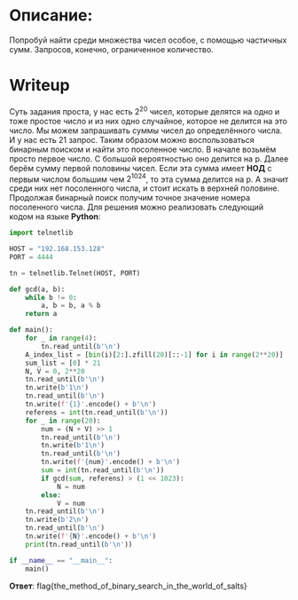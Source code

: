 # Описание:

Попробуй найти среди множества чисел особое, с помощью частичных сумм. Запросов, конечно, ограниченное количество.

# Writeup
Суть задания проста, у нас есть $2^{20}$ чисел, которые делятся на одно и тоже простое число и из них одно случайное, которое не делится на это число. Мы можем запрашивать суммы чисел до определённого числа. И у нас есть 21 запрос. Таким образом можно воспользоваться бинарным поиском и найти это посоленное число. 
В начале возьмём просто первое число. С большой вероятностью оно делится на p. Далее берём сумму первой половины чисел. Если эта сумма имеет **НОД** с первым числом большим чем $2^{1024}$, то эта сумма делится на p. А значит среди них нет посоленного числа, и стоит искать в верхней половине. Продолжая бинарный поиск получим точное значение номера посоленного числа.
Для решения можно реализовать следующий кодом на языке **Python**:

```python
import telnetlib

HOST = "192.168.153.128"
PORT = 4444

tn = telnetlib.Telnet(HOST, PORT)

def gcd(a, b):
    while b != 0:
        a, b = b, a % b
    return a

def main():
    for _ in range(4):
        tn.read_until(b'\n')
    A_index_list = [bin(i)[2:].zfill(20)[::-1] for i in range(2**20)]
    sum_list = [0] * 21
    N, V = 0, 2**20
    tn.read_until(b'\n')
    tn.write(b'1\n')
    tn.read_until(b'\n')
    tn.write(f'{1}'.encode() + b'\n')
    referens = int(tn.read_until(b'\n'))
    for _ in range(20):
        num = (N + V) >> 1
        tn.read_until(b'\n')
        tn.write(b'1\n')
        tn.read_until(b'\n')
        tn.write(f'{num}'.encode() + b'\n')
        sum = int(tn.read_until(b'\n'))
        if gcd(sum, referens) > (1 << 1023):
            N = num
        else:
            V = num
    tn.read_until(b'\n')
    tn.write(b'2\n')
    tn.read_until(b'\n')
    tn.write(f'{N}'.encode() + b'\n')
    print(tn.read_until(b'\n'))

if __name__ == "__main__":
    main()

```
 **Ответ**: flag{the_method_of_binary_search_in_the_world_of_salts}

